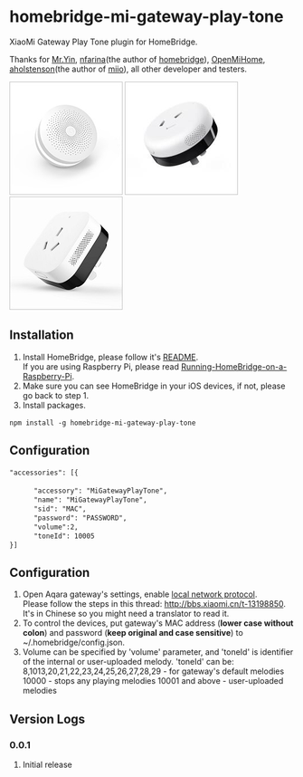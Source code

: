 # homebridge-mi-gateway-play-tone


XiaoMi Gateway Play Tone plugin for HomeBridge.   
   
Thanks for [Mr.Yin](https://github.com/YinHangCode/homebridge-mi-aqara/), [nfarina](https://github.com/nfarina)(the author of [homebridge](https://github.com/nfarina/homebridge)), [OpenMiHome](https://github.com/OpenMiHome/mihome-binary-protocol), [aholstenson](https://github.com/aholstenson)(the author of [miio](https://github.com/aholstenson/miio)), all other developer and testers.   
   
![](https://raw.githubusercontent.com/YinHangCode/homebridge-mi-gateway-fm/master/images/Gateway.jpg)
![](https://raw.githubusercontent.com/YinHangCode/homebridge-mi-gateway-fm/master/images/mi-acpartner.jpg)
![](https://raw.githubusercontent.com/YinHangCode/homebridge-mi-gateway-fm/master/images/aqara-acpartner.jpg)


## Installation
1. Install HomeBridge, please follow it's [README](https://github.com/nfarina/homebridge/blob/master/README.md).   
If you are using Raspberry Pi, please read [Running-HomeBridge-on-a-Raspberry-Pi](https://github.com/nfarina/homebridge/wiki/Running-HomeBridge-on-a-Raspberry-Pi).   
2. Make sure you can see HomeBridge in your iOS devices, if not, please go back to step 1.   
3. Install packages.   
```
npm install -g homebridge-mi-gateway-play-tone
```

## Configuration
```
"accessories": [{
    
      "accessory": "MiGatewayPlayTone",
      "name": "MiGatewayPlayTone",
      "sid": "MAC",
      "password": "PASSWORD",
      "volume":2,
      "toneId": 10005
}]
```

## Configuration
1. Open Aqara gateway's settings, enable [local network protocol](https://github.com/louisZL/lumi-gateway-local-api).  
Please follow the steps in this thread: http://bbs.xiaomi.cn/t-13198850. It's in Chinese so you might need a translator to read it.  
2. To control the devices, put gateway's MAC address (**lower case without colon**) and password (**keep original and case sensitive**) to ~/.homebridge/config.json.   
3. Volume can be specified by 'volume' parameter, and 'toneId' is identifier of the internal or user-uploaded melody. 
  'toneId' can be:
     8,1013,20,21,22,23,24,25,26,27,28,29  -  for gateway's default melodies 
     10000 - stops any playing melodies
     10001 and above - user-uploaded melodies

## Version Logs
### 0.0.1
1. Initial release   

